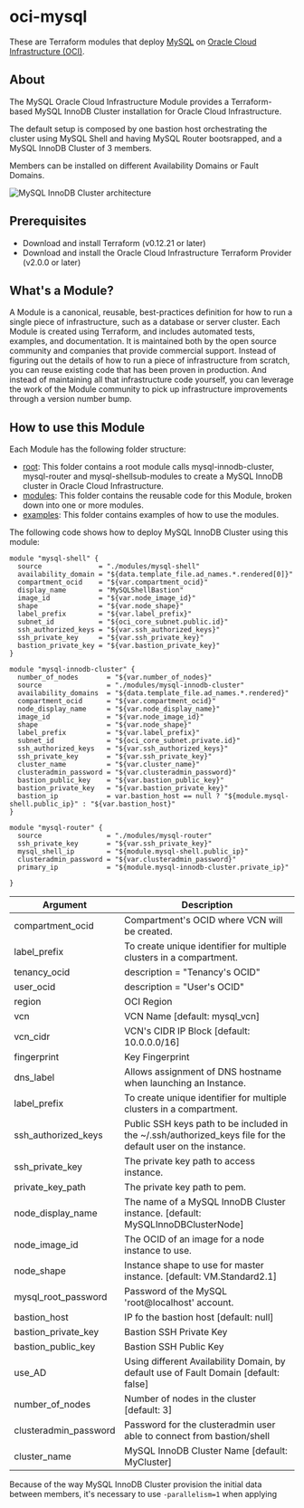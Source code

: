 # oci-mysql

These are Terraform modules that deploy [MySQL](https://www.mysql.com/) on [Oracle Cloud Infrastructure (OCI)](https://cloud.oracle.com/en_US/cloud-infrastructure).

## About
The MySQL Oracle Cloud Infrastructure Module provides a Terraform-based MySQL InnoDB Cluster installation for Oracle Cloud Infrastructure.

The default setup is composed by one bastion host orchestrating the cluster using MySQL Shell and having MySQL Router bootsrapped, and a MySQL InnoDB Cluster of 3 members.

Members can be installed on different Availability Domains or Fault Domains.

![MySQL InnoDB Cluster architecture](https://github.com/lefred/oci-mysql/raw/innodbcluster/examples/multiple_fd/images/oci_multi_fd.png)

## Prerequisites

* Download and install Terraform (v0.12.21 or later)
* Download and install the Oracle Cloud Infrastructure Terraform Provider (v2.0.0 or later)


## What's a Module?
A Module is a canonical, reusable, best-practices definition for how to run a single piece of infrastructure, such as a database or server cluster. Each Module is created using Terraform, and includes automated tests, examples, and documentation. It is maintained both by the open source community and companies that provide commercial support.
Instead of figuring out the details of how to run a piece of infrastructure from scratch, you can reuse existing code that has been proven in production. And instead of maintaining all that infrastructure code yourself, you can leverage the work of the Module community to pick up infrastructure improvements through a version number bump.

## How to use this Module
Each Module has the following folder structure:
* [root](.): This folder contains a root module calls  mysql-innodb-cluster, mysql-router and mysql-shellsub-modules to create a MySQL InnoDB cluster in Oracle Cloud Infrastructure.
* [modules](modules): This folder contains the reusable code for this Module, broken down into one or more modules.
* [examples](examples): This folder contains examples of how to use the modules.

The following code shows how to deploy MySQL InnoDB Cluster using this module:

```
module "mysql-shell" {
  source              = "./modules/mysql-shell"
  availability_domain = "${data.template_file.ad_names.*.rendered[0]}"
  compartment_ocid    = "${var.compartment_ocid}"
  display_name        = "MySQLShellBastion"
  image_id            = "${var.node_image_id}"
  shape               = "${var.node_shape}"
  label_prefix        = "${var.label_prefix}"
  subnet_id           = "${oci_core_subnet.public.id}"
  ssh_authorized_keys = "${var.ssh_authorized_keys}"
  ssh_private_key     = "${var.ssh_private_key}"
  bastion_private_key = "${var.bastion_private_key}"
}

module "mysql-innodb-cluster" {
  number_of_nodes       = "${var.number_of_nodes}"
  source                = "./modules/mysql-innodb-cluster"
  availability_domains  = "${data.template_file.ad_names.*.rendered}"
  compartment_ocid      = "${var.compartment_ocid}"
  node_display_name     = "${var.node_display_name}"
  image_id              = "${var.node_image_id}"
  shape                 = "${var.node_shape}"
  label_prefix          = "${var.label_prefix}"
  subnet_id             = "${oci_core_subnet.private.id}"
  ssh_authorized_keys   = "${var.ssh_authorized_keys}"
  ssh_private_key       = "${var.ssh_private_key}"
  cluster_name          = "${var.cluster_name}"
  clusteradmin_password = "${var.clusteradmin_password}"
  bastion_public_key    = "${var.bastion_public_key}"
  bastion_private_key   = "${var.bastion_private_key}"
  bastion_ip            = var.bastion_host == null ? "${module.mysql-shell.public_ip}" : "${var.bastion_host}"
}

module "mysql-router" {
  source                = "./modules/mysql-router"
  ssh_private_key       = "${var.ssh_private_key}"
  mysql_shell_ip        = "${module.mysql-shell.public_ip}"
  clusteradmin_password = "${var.clusteradmin_password}"
  primary_ip            = "${module.mysql-innodb-cluster.private_ip}"

}
```


Argument | Description
--- | ---
compartment_ocid | Compartment's OCID where VCN will be created.
label_prefix | To create unique identifier for multiple clusters in a compartment.
tenancy_ocid | description = "Tenancy's OCID"
user_ocid | description = "User's OCID"
region | OCI Region
vcn | VCN Name [default: mysql_vcn]
vcn_cidr | VCN's CIDR IP Block [default: 10.0.0.0/16]
fingerprint | Key Fingerprint
dns_label | Allows assignment of DNS hostname when launching an Instance. 
label_prefix | To create unique identifier for multiple clusters in a compartment.
ssh_authorized_keys | Public SSH keys path to be included in the ~/.ssh/authorized_keys file for the default user on the instance. 
ssh_private_key | The private key path to access instance. 
private_key_path | The private key path to pem. 
node_display_name | The name of a MySQL InnoDB Cluster instance. [default: MySQLInnoDBClusterNode]
node_image_id |The OCID of an image for a node instance to use. 
node_shape | Instance shape to use for master instance. [default: VM.Standard2.1]
mysql_root_password | Password of the MySQL 'root@localhost' account.
bastion_host | IP fo the bastion host [default: null]
bastion_private_key | Bastion SSH Private Key
bastion_public_key | Bastion SSH Public Key
use_AD | Using different Availability Domain, by default use of Fault Domain [default: false]
number_of_nodes | Number of nodes in the cluster [default: 3]
clusteradmin_password | Password for the clusteradmin user able to connect from bastion/shell
cluster_name | MySQL InnoDB Cluster Name [default: MyCluster]

Because of the way MySQL InnoDB Cluster provision the initial data between members, it's necessary to use `-parallelism=1` when applying
